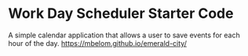# Work Day Scheduler Starter Code


A simple calendar application that allows a user to save events for each hour of the day.
https://mbelom.github.io/emerald-city/
